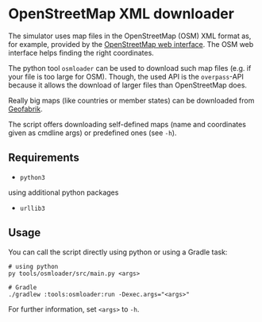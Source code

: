 # OpenStreetMap XML downloader

The simulator uses map files in the OpenStreetMap (OSM) XML format as, for example, provided by the [OpenStreetMap web interface](https://www.openstreetmap.org).
The OSM web interface helps finding the right coordinates.

The python tool `osmloader` can be used to download such map files (e.g. if your file is too large for OSM).
Though, the used API is the `overpass`-API because it allows the download of larger files than OpenStreetMap does.

Really big maps (like countries or member states) can be downloaded from [Geofabrik](http://download.geofabrik.de).

The script offers downloading self-defined maps (name and coordinates given as cmdline args) or predefined ones (see `-h`).


## Requirements

* `python3`

using additional python packages
* `urllib3`


## Usage

You can call the script directly using python or using a Gradle task:
```shell
# using python
py tools/osmloader/src/main.py <args>

# Gradle
./gradlew :tools:osmloader:run -Dexec.args="<args>"
```
For further information, set `<args>` to `-h`.
